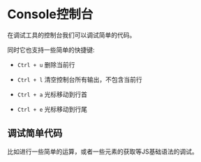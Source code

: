 # Console控制台

在调试工具的控制台我们可以调试简单的代码。

同时它也支持一些简单的快捷键:

* `Ctrl + u` 删除当前行

* `Ctrl + l` 清空控制台所有输出，不包含当前行

* `Ctrl + a` 光标移动到行首

* `Ctrl + e` 光标移动到行尾

## 调试简单代码

比如进行一些简单的运算，或者一些元素的获取等JS基础语法的调试。

<img :src="$withBase('/images/tools/google-developer-tools/console-debug-base-code.png')" alt="">

